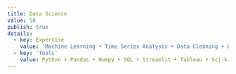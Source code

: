 ```yaml
---
title: Data Science
value: 50
publish: true
details:
  - key: Expertise
    value: 'Machine Learning • Time Series Analysis • Data Cleaning • EDA • Visualizations • Business Intelligence'
  - key: 'Tools'
    value: Python • Pandas • Numpy • SQL • Streamlit • Tableau • Sci-kit Learn • PySpark
---
```

